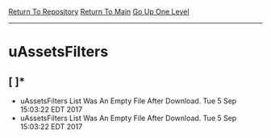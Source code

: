 [Return To Repository](https://github.com/deathbybandaid/piholeparser/)
[Return To Main](https://github.com/deathbybandaid/piholeparser/blob/master/RecentRunLogs/Mainlog.md)
[Go Up One Level](https://github.com/deathbybandaid/piholeparser/blob/master/RecentRunLogs/TopLevelScripts/.md)
____________________________________
# uAssetsFilters
## [ ]*
* uAssetsFilters List Was An Empty File After Download. Tue 5 Sep 15:03:22 EDT 2017
* uAssetsFilters List Was An Empty File After Download. Tue 5 Sep 15:03:22 EDT 2017
